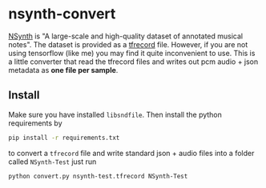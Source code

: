# nsynth-convert

[NSynth](https://magenta.tensorflow.org/datasets/nsynth) is "A large-scale and high-quality dataset of annotated musical notes". The dataset is provided as a [tfrecord](https://www.tensorflow.org/api_guides/python/python_io#tfrecords_format_details) file. However, if you are not using tensorflow (like me) you may find it quite inconvenient to use. This is a little converter that read the tfrecord files and writes out pcm audio + json metadata as __one file per sample__.

## Install

Make sure you have installed `libsndfile`. Then install the python requirements by

```bash
pip install -r requirements.txt
```

to convert a `tfrecord` file and write standard json + audio files into a folder called `NSynth-Test` just run

```bash
python convert.py nsynth-test.tfrecord NSynth-Test
```
